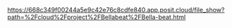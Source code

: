 https://668c349f00244a5e9c42e76c8cdfe840.app.posit.cloud/file_show?path=%2Fcloud%2Fproject%2FBellabeat%2FBella-beat.html
